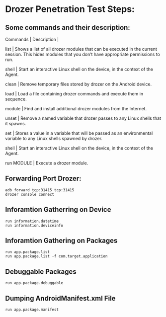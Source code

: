 # Drozer Penetration Test Steps:

## Some commands and their description:

Commands | Description |

list | Shows a list of all drozer modules that can be executed in the current session. This hides modules that you don’t have appropriate permissions to run.

shell |	Start an interactive Linux shell on the device, in the context of the Agent.

clean | Remove temporary files stored by drozer on the Android device.

load | Load a file containing drozer commands and execute them in sequence.

module | Find and install additional drozer modules from the Internet.

unset | Remove a named variable that drozer passes to any Linux shells that it spawns.

set | Stores a value in a variable that will be passed as an environmental variable to any Linux shells spawned by drozer.

shell |	Start an interactive Linux shell on the device, in the context of the Agent.

run MODULE |  	Execute a drozer module.


## Forwarding Port Drozer:

```
adb forward tcp:31415 tcp:31415
drozer console connect
```

## Inforamtion Gatherring on Device

```
run information.datetime
run information.deviceinfo
```

## Inforamtion Gathering on Packages

```
run app.package.list
run app.package.list -f com.target.application
```

## Debuggable Packages
```
run app.package.debuggable
```

## Dumping AndroidManifest.xml File
```
run app.package.manifest 
```
